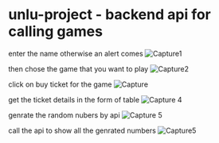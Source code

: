 # unlu-project - backend api for calling games

enter the name otherwise an alert comes
![Capture1](https://user-images.githubusercontent.com/79640367/121403861-36253580-c910-11eb-89fc-0b3f5cef8a87.PNG)

then chose the game that you want to play
![Capture2](https://user-images.githubusercontent.com/79640367/121403957-4f2de680-c910-11eb-82f2-7f7844ad63b8.PNG)

click on buy ticket for the game
![Capture](https://user-images.githubusercontent.com/79640367/121404034-666cd400-c910-11eb-9ea6-33ed50e26e89.PNG)

get the ticket details in the form of table
![Capture 4](https://user-images.githubusercontent.com/79640367/121404159-869c9300-c910-11eb-9f99-970da2f39c3b.PNG)

genrate the random nubers by api 
![Capture 5](https://user-images.githubusercontent.com/79640367/121404264-a5028e80-c910-11eb-864b-f1ae4a3c2705.PNG)

call the api to show all the genrated numbers
![Capture5](https://user-images.githubusercontent.com/79640367/121404317-b481d780-c910-11eb-90ad-ad98b58b2a44.PNG)

